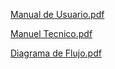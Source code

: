[Manual de Usuario.pdf](https://github.com/user-attachments/files/19277258/Manual.de.Usuario.pdf)

[Manuel Tecnico.pdf](https://github.com/user-attachments/files/19277283/Manuel.Tecnico.pdf)

[Diagrama de Flujo.pdf](https://github.com/user-attachments/files/19277260/Diagrama.de.Flujo.pdf)

